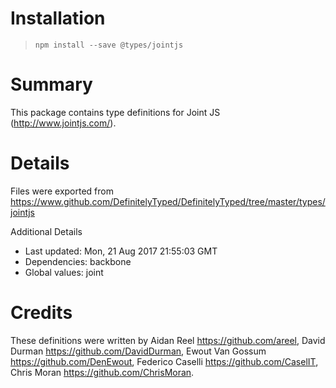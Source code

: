 # Installation
> `npm install --save @types/jointjs`

# Summary
This package contains type definitions for Joint JS (http://www.jointjs.com/).

# Details
Files were exported from https://www.github.com/DefinitelyTyped/DefinitelyTyped/tree/master/types/jointjs

Additional Details
 * Last updated: Mon, 21 Aug 2017 21:55:03 GMT
 * Dependencies: backbone
 * Global values: joint

# Credits
These definitions were written by Aidan Reel <https://github.com/areel>, David Durman <https://github.com/DavidDurman>, Ewout Van Gossum <https://github.com/DenEwout>, Federico Caselli <https://github.com/CaselIT>, Chris Moran <https://github.com/ChrisMoran>.
